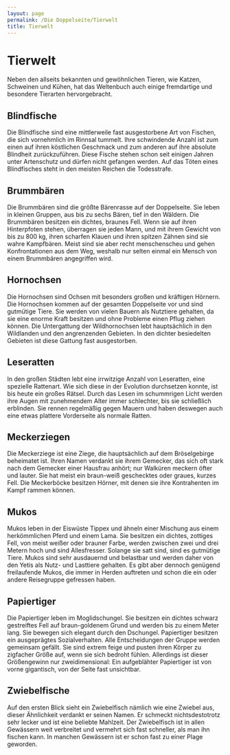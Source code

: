 ```yaml
---
layout: page
permalink: /Die Doppelseite/Tierwelt
title: Tierwelt
---
```


# Tierwelt

Neben den allseits bekannten und gewöhnlichen Tieren, wie Katzen, Schweinen und Kühen, hat das Weltenbuch auch einige fremdartige und besondere Tierarten hervorgebracht.

## Blindfische

Die Blindfische sind eine mittlerweile fast ausgestorbene Art von Fischen, die sich vornehmlich im Rinnsal tummelt. Ihre schwindende Anzahl ist zum einen auf ihren köstlichen Geschmack und zum anderen auf ihre absolute Blindheit zurückzuführen. Diese Fische stehen schon seit einigen Jahren unter Artenschutz und dürfen nicht gefangen werden. Auf das Töten eines Blindfisches steht in den meisten Reichen die Todesstrafe.

## Brummbären

Die Brummbären sind die größte Bärenrasse auf der Doppelseite. Sie leben in kleinen Gruppen, aus bis zu sechs Bären, tief in den Wäldern. Die Brummbären besitzen ein dichtes, braunes Fell. Wenn sie auf ihren Hinterpfoten stehen, überragen sie jeden Mann, und mit ihrem Gewicht von bis zu 800 kg, ihren scharfen Klauen und ihren spitzen Zähnen sind sie wahre Kampfbären. Meist sind sie aber recht menschenscheu und gehen Konfrontationen aus dem Weg, weshalb nur selten einmal ein Mensch von einem Brummbären angegriffen wird.

## Hornochsen

Die Hornochsen sind Ochsen mit besonders großen und kräftigen Hörnern. Die Hornochsen kommen auf der gesamten Doppelseite vor und sind gutmütige Tiere. Sie werden von vielen Bauern als Nutztiere gehalten, da sie eine enorme Kraft besitzen und ohne Probleme einen Pflug ziehen können. Die Untergattung der Wildhornochsen lebt hauptsächlich in den Wildlanden und den angrenzenden Gebieten. In den dichter besiedelten Gebieten ist diese Gattung fast ausgestorben.

## Leseratten

In den großen Städten lebt eine irrwitzige Anzahl von Leseratten, eine spezielle Rattenart. Wie sich diese in der Evolution durchsetzen konnte, ist bis heute ein großes Rätsel. Durch das Lesen im schummrigen Licht werden ihre Augen mit zunehmendem Alter immer schlechter, bis sie schließlich erblinden. Sie rennen regelmäßig gegen Mauern und haben deswegen auch eine etwas plattere Vorderseite als normale Ratten.

## Meckerziegen

Die Meckerziege ist eine Ziege, die hauptsächlich auf dem Bröselgebirge beheimatet ist. Ihren Namen verdankt sie ihrem Gemecker, das sich oft stark nach dem Gemecker einer Hausfrau anhört; nur Walküren meckern öfter und lauter. Sie hat meist ein braun-weiß geschecktes oder graues, kurzes Fell. Die Meckerböcke besitzen Hörner, mit denen sie ihre Kontrahenten im Kampf rammen können.

## Mukos

Mukos leben in der Eiswüste Tippex und ähneln einer Mischung aus einem herkömmlichen Pferd und einem Lama. Sie besitzen ein dichtes, zottiges Fell, von meist weißer oder brauner Farbe, werden zwischen zwei und drei Metern hoch und sind Allesfresser. Solange sie satt sind, sind es gutmütige Tiere. Mukos sind sehr ausdauernd und belastbar und werden daher von den Yetis als Nutz- und Lasttiere gehalten. Es gibt aber dennoch genügend freilaufende Mukos, die immer in Herden auftreten und schon die ein oder andere Reisegruppe gefressen haben.

## Papiertiger

Die Papiertiger leben im Moglidschungel. Sie besitzen ein dichtes schwarz gestreiftes Fell auf braun-goldenem Grund und werden bis zu einem Meter lang. Sie bewegen sich elegant durch den Dschungel. Papiertiger besitzen ein ausgeprägtes Sozialverhalten. Alle Entscheidungen der Gruppe werden gemeinsam gefällt. Sie sind extrem feige und pusten ihren Körper zu zigfacher Größe auf, wenn sie sich bedroht fühlen. Allerdings ist dieser Größengewinn nur zweidimensional: Ein aufgeblähter Papiertiger ist von vorne gigantisch, von der Seite fast unsichtbar.

## Zwiebelfische

Auf den ersten Blick sieht ein Zwiebelfisch nämlich wie eine Zwiebel aus, dieser Ähnlichkeit verdankt er seinen Namen. Er schmeckt nichtsdestotrotz sehr lecker und ist eine beliebte Mahlzeit. Der Zwiebelfisch ist in allen Gewässern weit verbreitet und vermehrt sich fast schneller, als man ihn fischen kann. In manchen Gewässern ist er schon fast zu einer Plage geworden.

